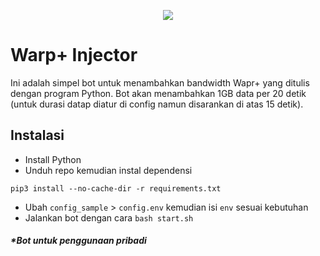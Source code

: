 <p align="center">
  <a href="https://github.com/StuffUser/Warp">
    <img src="https://telegra.ph/file/9ff92899b94fef6927107.png">
  </a>
 </p>


# Warp+ Injector
Ini adalah simpel bot untuk menambahkan bandwidth Wapr+ yang ditulis dengan program Python.
Bot akan menambahkan 1GB data per 20 detik (untuk durasi datap diatur di config namun disarankan di atas 15 detik).

## Instalasi
- Install Python
- Unduh repo kemudian instal dependensi
```
pip3 install --no-cache-dir -r requirements.txt
```
- Ubah `config_sample` > `config.env` kemudian isi `env` sesuai kebutuhan
- Jalankan bot dengan cara `bash start.sh`

##### *<i>Bot untuk penggunaan pribadi</i>